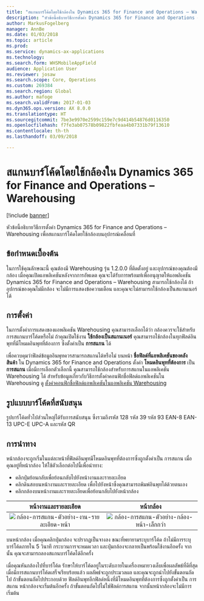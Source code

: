 ```yaml
---
title: "สแกนบาร์โค้ดโดยใช้กล้องใน Dynamics 365 for Finance and Operations – Warehousing"
description: "หัวข้อนี้อธิบายวิธีการตั้งค่า Dynamics 365 for Finance and Operations – Warehousing เพื่อสแกนบาร์โค้ดโดยใช้กล้องบนอุปกรณ์เคลื่อนที่"
author: MarkusFogelberg
manager: AnnBe
ms.date: 01/03/2018
ms.topic: article
ms.prod: 
ms.service: dynamics-ax-applications
ms.technology: 
ms.search.form: WHSMobileAppField
audience: Application User
ms.reviewer: josaw
ms.search.scope: Core, Operations
ms.custom: 269384
ms.search.region: Global
ms.author: mafoge
ms.search.validFrom: 2017-01-03
ms.dyn365.ops.version: AX 8.0.0
ms.translationtype: HT
ms.sourcegitcommit: 7be3e9970e2599c159e7c9d414b54876d0116350
ms.openlocfilehash: f7fe3ab07578b09822fbfeaa4b07331b79f13610
ms.contentlocale: th-th
ms.lasthandoff: 03/09/2018

---
```


# <a name="scan-bar-codes-using-a-camera-in-dynamics-365-for-finance-and-operations--warehousing"></a>สแกนบาร์โค้ดโดยใช้กล้องใน Dynamics 365 for Finance and Operations – Warehousing

[!include [banner](../includes/banner.md)]

หัวข้อนี้อธิบายวิธีการตั้งค่า Dynamics 365 for Finance and Operations – Warehousing เพื่อสแกนบาร์โค้ดโดยใช้กล้องบนอุปกรณ์เคลื่อนที่ 

## <a name="prerequisites"></a>ข้อกำหนดเบื้องต้น
ในการใช้คุณลักษณะนี้ คุณต้องมี Warehousing รุ่น 1.2.0.0 ที่ติดตั้งอยู่ และอุปกรณ์ของคุณต้องมีกล้อง เมื่อคุณเปิดแอพลิเคชันหลังจากการอัพเดต คุณจะได้รับการพร้อมท์เพื่ออนุญาตให้แอพลิเคชัน Dynamics 365 for Finance and Operations – Warehousing สามารถใช้กล้องได้ ถ้าอุปกรณ์ของคุณไม่มีกล้อง จะไม่มีการแสดงข้อความเตือน และคุณจะไม่สามารถใช้กล้องเป็นสแกนเนอร์ได้ 

## <a name="setup"></a>การตั้งค่า
ในการตั้งค่าการแสดงของแอพลิเคชัน Warehousing คุณสามารถเลือกได้ว่า กล้องควรจะใช้สำหรับการสแกนบาร์โค้ดหรือไม่ ถ้าคุณเปิดใช้งาน **ใช้กล้องเป็นสแกนเนอร์** คุณสามารถใช้กล้องในทุกฟิลด์อินพุทที่มีโหมดอินพุทที่ต้องการ ซึ่งตั้งค่าเป็น **การสแกน** ได้ 

เพื่อควบคุมว่าฟิลด์ข้อมูลอินพุทควรสามารถสแกนได้หรือไม่ บนหน้า **ชื่อฟิลด์ที่แอพลิเคชันของคลังสินค้า** ใน Dynamics 365 for Finance and Operations ตั้งค่า **โหมดอินพุทที่ต้องการ** เป็น **การสแกน** เมื่อมีการเลือกตัวเลือกนี้ คุณสามารถใช้กล้องสำหรับการสแกนในแอพลิเคชัน Warehousing ได้ สำหรับข้อมูลเกี่ยวกับวิธีการตั้งค่าคอนฟิกชื่อฟิลด์แอพลิเคชันใน Warehousing ดู [ตั้งค่าคอนฟิกชื่อฟิลด์แอพลิเคชันในแอพลิเคชัน Warehousing](https://docs.microsoft.com/en-us/dynamics365/unified-operations/supply-chain/warehousing/configure-app-field-names-priorities-warehouse)

## <a name="supported-bar-code-formats"></a>รูปแบบบาร์โค้ดที่สนับสนุน
รูปบาร์โค้ดทั่วไปส่วนใหญ่ได้รับการสนับสนุน ซึ่งรวมถึงรหัส 128 รหัส 39 รหัส 93 EAN-8 EAN-13 UPC-E UPC-A และรหัส QR 

## <a name="navigation"></a>การนำทาง
หน้ากล้องจะถูกเริ่มในแต่ละหน้าที่ฟิลด์อินพุทมีโหมดอินพุทที่ต้องการซึ่งถูกตั้งค่าเป็น การสแกน เมื่อคุณอยู่ที่หน้ากล้อง ให้ใช้ตัวเลือกต่อไปนี้เพื่อนำทาง:
- คลิกปุ่มย้อนกลับเพื่อย้อนกลับไปยังหน้างานและรายละเอียด 
- คลิกดินสอบนหน้างานและรายละเอียด เพื่อไปยังหน้าซึ่งคุณสามารถพิมพ์อินพุทได้ด้วยตนเอง
- คลิกกล้องบนหน้างานและรายละเอียดเพื่อย้อนกลับไปยังหน้ากล้อง 

| หน้างานและรายละเอียด | หน้ากล้อง | 
| :---------------------: | :--------------------: |
| ![กล้อง-การสแกน-ตัวอย่าง-งาน-รายละเอียด-หน้า](./media/camera-scanning-example-task-detail-page50.png)          | ![กล้อง-การสแกน-ตัวอย่าง-กล้อง-หน้า-เล็กกว่า](./media/camera-scanning-example-camera-page50.png)          |

บนหน้ากล้อง เมื่อคุณคลิกปุ่มกล้อง จะปรากฏเป็นจางลง ขณะที่พยายามระบุบาร์โค้ด ถ้าไม่มีการระบุบาร์โค้ดภายใน 5 วินาที กระบวนการจะหมดเวลา และปุ่มกล้องจะกลายเป็นพร้อมใช้งานอีกครั้ง จากนั้น คุณจะสามารถลองสแกนบาร์โค้ดได้อีกครั้ง

เมื่อคุณหันกล้องไปที่บาร์โค้ด รักษาให้บาร์โค้ดอยู่ในระดับภายในเครื่องหมายวงเล็บเพื่อผลลัพธ์ที่ดีที่สุด เมื่อมีการสแกนบาร์โค้ดเสร็จเรียบร้อยแล้ว ผลลัพธ์จะถูกประมวลผล และคุณจะถูกนำไปยังขั้นตอนถัดไป ถ้าขั้นตอนถัดไปประกอบด้วย ฟิลด์อินพุทอีกฟิลด์หนึ่งที่มีโหมดอินพุทที่ต้องการซึ่งถูกตั้งค่าเป็น การสแกน หน้ากล้องจะเริ่มต้นอีกครั้ง ถ้าขั้นตอนถัดไปไม่ใช่ฟิลด์การสแกน จากนั้นหน้ากล้องจะไม่มีการเริ่มต้น



